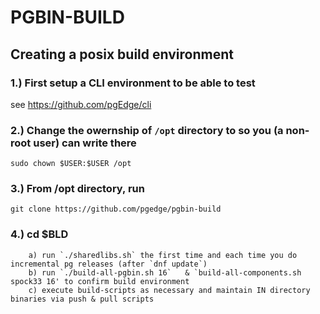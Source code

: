 # PGBIN-BUILD 


## Creating a posix build environment

### 1.) First setup a CLI environment to be able to test
   see https://github.com/pgEdge/cli

### 2.) Change the owernship of `/opt` directory to so you (a non-root user) can write there
`sudo chown $USER:$USER /opt`

### 3.) From /opt directory, run 
`git clone https://github.com/pgedge/pgbin-build`

### 4.) cd $BLD 
        a) run `./sharedlibs.sh` the first time and each time you do incremental pg releases (after `dnf update`)
        b) run `./build-all-pgbin.sh 16`   & `build-all-components.sh spock33 16' to confirm build environment
        c) execute build-scripts as necessary and maintain IN directory binaries via push & pull scripts

